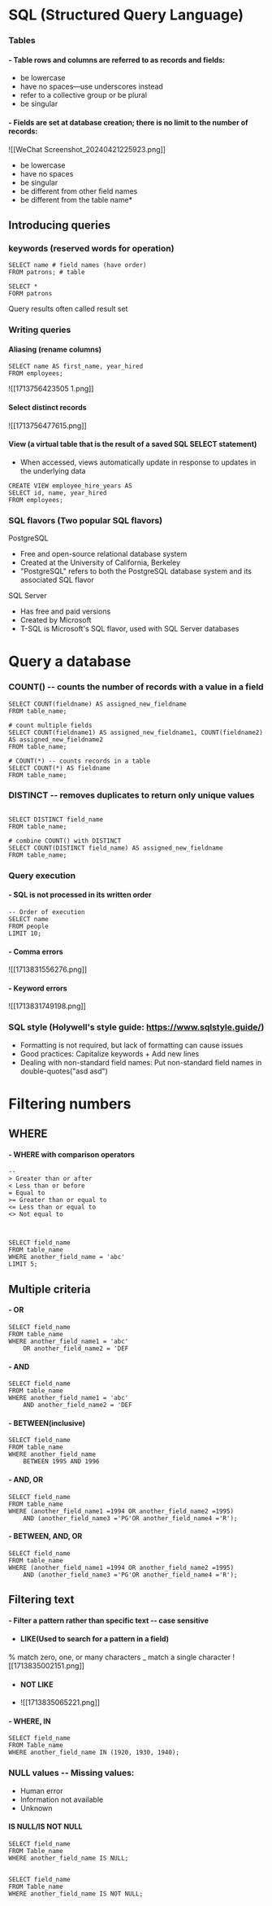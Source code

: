 # SQL (Structured Query Language)

### Tables
#### - Table rows and columns are referred to as records and fields:
* be lowercase
* have no spaces—use underscores instead
* refer to a collective group or be plural
* be singular
#### - Fields are set at database creation; there is no limit to the number of records:
![[WeChat Screenshot_20240421225923.png]]
* be lowercase
* have no spaces
* be singular
* be different from other field names
* be different from the table name*


## Introducing queries

### keywords (reserved words for operation)

```
SELECT name # field names (have order)
FROM patrons; # table

SELECT *
FORM patrons
```

Query results often called result set

### Writing queries
#### Aliasing (rename columns)
```
SELECT name AS first_name, year_hired
FROM employees;

```
![[1713756423505 1.png]]
#### Select distinct records
![[1713756477615.png]]
#### View (a virtual table that is the result of a saved SQL SELECT statement)
- When accessed, views automatically update in response to updates in the underlying data
```
CREATE VIEW employee_hire_years AS
SELECT id, name, year_hired
FROM employees;
```

### SQL flavors (Two popular SQL flavors)

PostgreSQL
- Free and open-source relational database system
- Created at the University of California, Berkeley
- "PostgreSQL" refers to both the PostgreSQL database system and its associated SQL flavor

SQL Server
- Has free and paid versions
- Created by Microsoft
- T-SQL is Microsoft's SQL flavor, used with SQL Server databases

# Query a database
### COUNT() -- counts the number of records with a value in a field
```
SELECT COUNT(fieldname) AS assigned_new_fieldname
FROM table_name;

# count multiple fields
SELECT COUNT(fieldname1) AS assigned_new_fieldname1, COUNT(fieldname2) AS assigned_new_fieldname2
FROM table_name;

# COUNT(*) -- counts records in a table
SELECT COUNT(*) AS fieldname
FROM table_name;
```

### DISTINCT -- removes duplicates to return only unique values
```

SELECT DISTINCT field_name
FROM table_name;

# combine COUNT() with DISTINCT
SELECT COUNT(DISTINCT field_name) AS assigned_new_fieldname
FROM table_name;
```

### Query execution
#### - SQL is not processed in its written order
```
-- Order of execution
SELECT name
FROM people
LIMIT 10;
```

#### - Comma errors
![[1713831556276.png]]

#### - Keyword errors
![[1713831749198.png]]

### SQL style (Holywell's style guide: https://www.sqlstyle.guide/)
- Formatting is not required, but lack of formatting  can cause issues 
- Good practices: Capitalize keywords + Add new lines
- Dealing with non-standard field names: Put non-standard field names in double-quotes("asd asd")

# Filtering numbers
## WHERE 
#### - WHERE with comparison operators
```
--
> Greater than or after
< Less than or before
= Equal to
>= Greater than or equal to
<= Less than or equal to
<> Not equal to



SELECT field_name
FROM table_name
WHERE another_field_name = 'abc'
LIMIT 5;

```

## Multiple criteria

#### - OR
```
SELECT field_name
FROM table_name
WHERE another_field_name1 = 'abc' 
	OR another_field_name2 = 'DEF
```

#### - AND
```
SELECT field_name
FROM table_name
WHERE another_field_name1 = 'abc' 
	AND another_field_name2 = 'DEF
```

#### - BETWEEN(inclusive)
```
SELECT field_name
FROM table_name
WHERE another_field_name
	BETWEEN 1995 AND 1996
```

#### - AND, OR
```
SELECT field_name
FROM table_name
WHERE (another_field_name1 =1994 OR another_field_name2 =1995)
	AND (another_field_name3 ='PG'OR another_field_name4 ='R');
```

#### - BETWEEN, AND, OR
```
SELECT field_name
FROM table_name
WHERE (another_field_name1 =1994 OR another_field_name2 =1995)
	AND (another_field_name3 ='PG'OR another_field_name4 ='R');
```

## Filtering text
#### - Filter a pattern rather than specific text -- case sensitive
- #### LIKE(Used to search for a pattern in a field)
% match zero, one, or many characters
_ match a single character
![[1713835002151.png]]
- #### NOT LIKE
- ![[1713835065221.png]]
#### - WHERE, IN
```
SELECT field_name
FROM Table_name
WHERE another_field_name IN (1920, 1930, 1940);
```

### NULL values -- Missing values:
- Human error
- Information not available
- Unknown

#### IS NULL/IS NOT NULL
```
SELECT field_name
FROM Table_name
WHERE another_field_name IS NULL;


SELECT field_name
FROM Table_name
WHERE another_field_name IS NOT NULL;
```